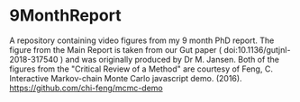 # 9MonthReport

A repository containing video figures from my 9 month PhD report. The figure from the Main Report is taken from our Gut paper ( doi:10.1136/gutjnl-2018-317540 ) and was originally produced by Dr M. Jansen. Both of the figures from the "Critical Review of a Method" are courtesy of Feng, C. Interactive Markov-chain Monte Carlo javascript demo. (2016). https://github.com/chi-feng/mcmc-demo
